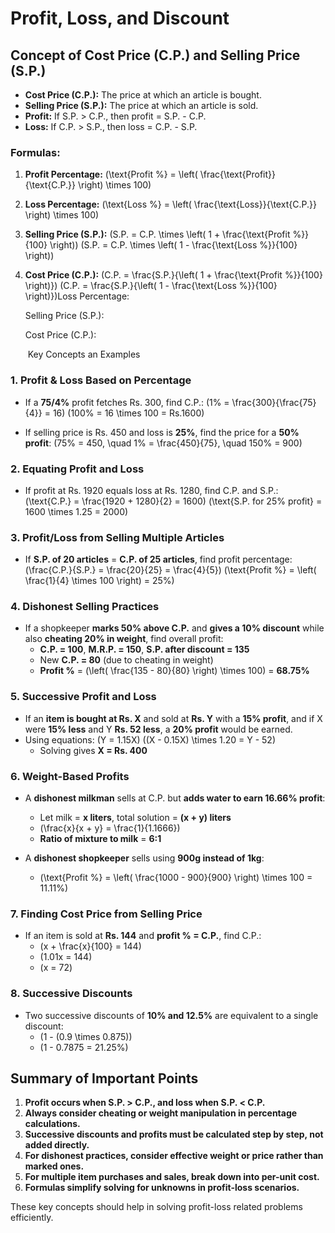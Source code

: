 # Profit, Loss, and Discount

## Concept of Cost Price (C.P.) and Selling Price (S.P.)

- **Cost Price (C.P.):** The price at which an article is bought.
- **Selling Price (S.P.):** The price at which an article is sold.
- **Profit:** If S.P. > C.P., then profit = S.P. - C.P.
- **Loss:** If C.P. > S.P., then loss = C.P. - S.P.

### Formulas:

1. **Profit Percentage:**
   \(\text{Profit %} = \left( \frac{\text{Profit}}{\text{C.P.}} \right) \times 100\)

2. **Loss Percentage:**
   \(\text{Loss %} = \left( \frac{\text{Loss}}{\text{C.P.}} \right) \times 100\)

3. **Selling Price (S.P.):**
   \(S.P. = C.P. \times \left( 1 + \frac{\text{Profit %}}{100} \right)\)
   \(S.P. = C.P. \times \left( 1 - \frac{\text{Loss %}}{100} \right)\)

4. **Cost Price (C.P.):**
   \(C.P. = \frac{S.P.}{\left( 1 + \frac{\text{Profit %}}{100} \right)}\)
   \(C.P. = \frac{S.P.}{\left( 1 - \frac{\text{Loss %}}{100} \right)}\)Loss Percentage:

   Selling Price (S.P.):

   Cost Price (C.P.):

    Key Concepts an Examples

### 1. Profit & Loss Based on Percentage

- If a **75/4%** profit fetches Rs. 300, find C.P.:
  \(1\% = \frac{300}{\frac{75}{4}} = 16\)
  \(100\% = 16 \times 100 = Rs.1600\)

- If selling price is Rs. 450 and loss is **25%**, find the price for a **50% profit**:
  \(75\% = 450, \quad 1\% = \frac{450}{75}, \quad 150\% = 900\)

### 2. Equating Profit and Loss

- If profit at Rs. 1920 equals loss at Rs. 1280, find C.P. and S.P.:
  \(\text{C.P.} = \frac{1920 + 1280}{2} = 1600\)
  \(\text{S.P. for 25% profit} = 1600 \times 1.25 = 2000\)

### 3. Profit/Loss from Selling Multiple Articles

- If **S.P. of 20 articles** = **C.P. of 25 articles**, find profit percentage:
  \(\frac{C.P.}{S.P.} = \frac{20}{25} = \frac{4}{5}\)
  \(\text{Profit %} = \left( \frac{1}{4} \times 100 \right) = 25\%\)

### 4. Dishonest Selling Practices

- If a shopkeeper **marks 50% above C.P.** and **gives a 10% discount** while also **cheating 20% in weight**, find overall profit:
  - **C.P. = 100**, **M.R.P. = 150**, **S.P. after discount = 135**
  - New **C.P. = 80** (due to cheating in weight)
  - **Profit %** = \(\left( \frac{135 - 80}{80} \right) \times 100\) = **68.75%**

### 5. Successive Profit and Loss

- If an **item is bought at Rs. X** and sold at **Rs. Y** with a **15% profit**, and if X were **15% less** and Y **Rs. 52 less**, a **20% profit** would be earned.
- Using equations:
  \(Y = 1.15X\)
  \((X - 0.15X) \times 1.20 = Y - 52\)
  - Solving gives **X = Rs. 400**

### 6. Weight-Based Profits

- A **dishonest milkman** sells at C.P. but **adds water to earn 16.66% profit**:

  - Let milk = **x liters**, total solution = **(x + y) liters**
  - \(\frac{x}{x + y} = \frac{1}{1.1666}\)
  - **Ratio of mixture to milk** = **6:1**

- A **dishonest shopkeeper** sells using **900g instead of 1kg**:

  - \(\text{Profit %} = \left( \frac{1000 - 900}{900} \right) \times 100 = 11.11\%\)

### 7. Finding Cost Price from Selling Price

- If an item is sold at **Rs. 144** and **profit % = C.P.**, find C.P.:
  - \(x + \frac{x}{100} = 144\)
  - \(1.01x = 144\)
  - \(x = 72\)

### 8. Successive Discounts

- Two successive discounts of **10% and 12.5%** are equivalent to a single discount:
  - \(1 - (0.9 \times 0.875)\)
  - \(1 - 0.7875 = 21.25\%\)

## Summary of Important Points

1. **Profit occurs when S.P. > C.P., and loss when S.P. < C.P.**
2. **Always consider cheating or weight manipulation in percentage calculations.**
3. **Successive discounts and profits must be calculated step by step, not added directly.**
4. **For dishonest practices, consider effective weight or price rather than marked ones.**
5. **For multiple item purchases and sales, break down into per-unit cost.**
6. **Formulas simplify solving for unknowns in profit-loss scenarios.**

These key concepts should help in solving profit-loss related problems efficiently.

